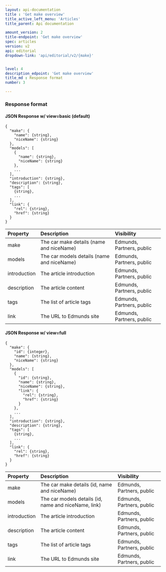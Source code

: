 ```yaml
---
layout: api-documentation
title : 'Get make overview'
title_active_left_menu: 'Articles'
title_parent: Api documentation

amount_version: 2
title-endpoint: 'Get make overview'
spec: articles
version: v2
api: editorial
dropdown-link: 'api/editorial/v2/{make}'


level: 4
description_edpoint: 'Get make overview'
title_md : Response format
number: 3

---
```



### Response format

#### JSON Response w/ view=basic (default)

    {
      "make": {
        "name": {string},
        "niceName": {string}
      },
      "models": [
        {
          "name": {string},
          "niceName": {string}
        },
        ...
      ],
      "introduction": {string},
      "description": {string},
      "tags": [
        {string},
        ...
      ],
      "link": {
        "rel": {string},
        "href": {string}
      }
    }

| Property                      | Description                                               | Visibility                |
|:------------------------------|:----------------------------------------------------------|:--------------------------|
| make                          | The car make details (name and niceName)                  | Edmunds, Partners, public |
| models                        | The car models details (name and niceName)                | Edmunds, Partners, public |
| introduction                  | The article introduction                                  | Edmunds, Partners, public |
| description                   | The article content                                       | Edmunds, Partners, public |
| tags                          | The list of article tags                                  | Edmunds, Partners, public	|
| link                          | The URL to Edmunds site                                   | Edmunds, Partners, public |

#### JSON Response w/ view=full

    {
      "make": {
        "id": {integer},
        "name": {string},
        "niceName": {string}
      },
      "models": [
        {
          "id": {string},
          "name": {string},
          "niceName": {string},
          "link": {
            "rel": {string},
            "href": {string}
          }
        },
        ...
      ],
      "introduction": {string},
      "description": {string},
      "tags": [
        {string},
        ...
      ],
      "link": {
        "rel": {string},
        "href": {string}
      }
    }

| Property                      | Description                                               | Visibility                |
|:------------------------------|:----------------------------------------------------------|:--------------------------|
| make                          | The car make details (id, name and niceName)              | Edmunds, Partners, public |
| models                        | The car models details (id, name and niceName, link)      | Edmunds, Partners, public |
| introduction                  | The article introduction                                  | Edmunds, Partners, public |
| description                   | The article content                                       | Edmunds, Partners, public |
| tags                          | The list of article tags                                  | Edmunds, Partners, public	|
| link                          | The URL to Edmunds site                                   | Edmunds, Partners, public |
